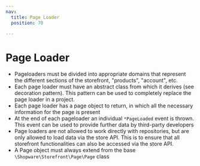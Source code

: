 ```yaml
---
nav:
  title: Page Loader
  position: 70

---
```


# Page Loader

* Pageloaders must be divided into appropriate domains that represent the different sections of the storefront, "products", "account", etc.
* Each page loader must have an abstract class from which it derives \(see decoration pattern\). This pattern can be used to completely replace the page loader in a project.
* Each page loader has a page object to return, in which all the necessary information for the page is present
* At the end of each pageloader an individual `*PageLoaded` event is thrown. This event can be used to provide further data by third-party developers
* Page loaders are not allowed to work directly with repositories, but are only allowed to load data via the store API. This is to ensure that all storefront functionalities can also be accessed via the store API.
* A Page object must always extend from the base `\Shopware\Storefront\Page\Page` class
